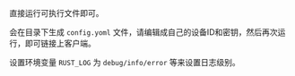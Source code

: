 直接运行可执行文件即可。

会在目录下生成 `config.yoml` 文件，请编辑成自己的设备ID和密钥，然后再次运行，即可链接上客户端。

设置环境变量 `RUST_LOG` 为 `debug/info/error` 等来设置日志级别。
